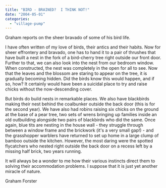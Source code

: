 ```yaml
---
title: "BIRD - BRAINED?  I THINK NOT!"
date: "2004-05-01"
categories: 
  - "village-pump"
---
```


Graham reports on the sheer bravado of some of his bird life.

I have often written of my love of birds, their antics and their habits. Now for sheer effrontery and bravado, one has to hand it to a pair of thrushes that have built a nest in the fork of a bird-cherry tree right outside our front door. Further to that, we can also look into the nest from our bedroom window. When constructed, the nest was completely in the open for all to see. Now that the leaves and the blossom are staring to appear on the tree, it is gradually becoming hidden. Did the birds know this would happen, and if so, how? It certainly would have been a suicidal place to try and raise chicks without the now-descending cover.

But birds do build nests in remarkable places. We also have blackbirds making their nest behind the coalbunker outside the back door (this is for the second year). We have also had robins raising six chicks on the ground at the base of a pear tree, two sets of wrens bringing up families inside an old outbuilding alongside two pairs of blackbirds who did the same. Once again, blue tits are nesting in the house wall - they struggle through between a window frame and the brickwork (it's a very small gap!) - and the grasshopper warblers have returned to set up home in a large clump of bamboo outside the kitchen. However, the most daring were the spotted flycatchers who nested right outside the back door on a recess left by a missing half brick, two years running.

It will always be a wonder to me how their various instincts direct them to solving their accommodation problems. I suppose that it is just yet another miracle of nature.

Graham Forster
